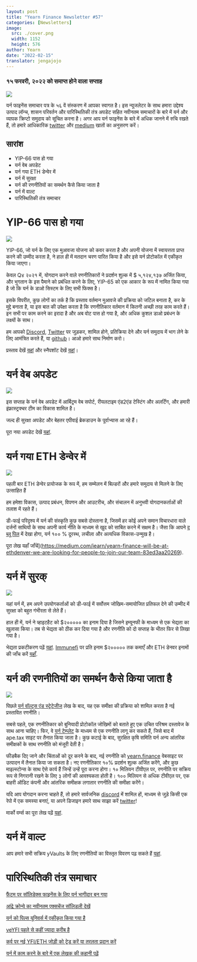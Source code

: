 ```yaml
---
layout: post
title: "Yearn Finance Newsletter #57"
categories: [Newsletters]
image:
  src: ./cover.png
  width: 1152
  height: 576
author: Yearn
date: "2022-02-15"
translator: jengajojo
---
```

### १५ फरवरी, २०२२ को समाप्त होने वाला सप्ताह

![](./image1.jpg?w=1456&h=733)

यर्न फाइनेंस समाचार पत्र के ५६ वें संस्करण में आपका स्वागत है। इस न्यूजलेटर के साथ हमारा उद्देश्य उत्पाद लॉन्च, शासन परिवर्तन और पारिस्थितिकी तंत्र अपडेट सहित नवीनतम समाचारों के बारे में यर्न और व्यापक क्रिप्टो समुदाय को सूचित करना है। अगर आप यर्न फाइनेंस के बारे में अधिक जानने में रुचि रखते हैं, तो हमारे आधिकारिक [twitter](https://twitter.com/iearnfinance) और [medium](https://medium.com/iearn) खातों का अनुसरण करें।

## सारांश

- YIP-66 पास हो गया 
- यर्न वेब अपडेट
- यर्न गया ETH डेन्वेर में
- यर्न में सुरक्षा
- यर्न की रणनीतियों का समर्थन कैसे किया जाता है
- यर्न में वाल्ट
- पारिस्थितिकी तंत्र समाचार

# YIP-66 पास हो गया 

![](./image2.jpg?w=200&h=200)

YIP-66, जो यर्न के लिए एक मुआवजा योजना को कवर करता है और अपनी योजना में स्वायत्तता प्राप्त करने की उम्मीद करता है, ने हाल ही में मतदान चरण पारित किया है और इसे यर्न प्रोटोकॉल में एकीकृत किया जाएगा।

केवल Q४ २०२१  में, योगदान करने वाले रणनीतिकारों ने प्रदर्शन शुल्क में $ ५,१२४,१३७ अर्जित किया, और भुगतान के इस पैमाने को प्रबंधित करने के लिए, YIP-65 को एक आकार के रूप में नामित किया गया है जो कि यर्न के डाओ सिस्टम के लिए सभी फिक्स है।

इसके विपरीत, कुछ लोगों का तर्क है कि प्रस्ताव वर्तमान मुआवजे की प्रक्रिया को जटिल बनाता है, कर के मुद्दे बनाता है, या इस बात की उपेक्षा करता है कि रणनीतिकार वर्तमान में कितनी अच्छी तरह काम करते हैं। इन सभी पर काम करने का इरादा है और अब वोट पास हो गया है, और अधिक कुशल डाओ प्रबंधन के लक्ष्यों के साथ।

हम आपको [Discord](https://discord.gg/8rF374XkXy), [Twitter](http://twitter.com/iearnfinance) पर जुड़कर, शामिल होने, प्रतिक्रिया देने और यर्न  समुदाय में भाग लेने के लिए आमंत्रित करते हैं, या [github](http://github.com/yearn)। आओ हमारे साथ निर्माण करो।

प्रस्ताव देखें [यहां](https://gov.yearn.finance/t/proposal-streamlining-contributor-compensation/12247) और स्नैपशॉट देखें [यहां](https://snapshot.org/#/ybaby.eth/proposal/0x804d3765e70d6e4f0f0a225222dadd396cd328595d5fd097b732b36fdf8e6af6)।

# यर्न वेब अपडेट

![](./image3.jpg?w=450&h=367)

इस सप्ताह के यर्न वेब अपडेट में आर्बिट्रम वेब सपोर्ट, रीयलटाइम एंड2एंड टेस्टिंग और अलर्टिंग, और हमारी इंफ्रास्ट्रक्चर टीम का विकास शामिल है।

जल्द ही सुरक्षा अपडेट और बेहतर एपीवाई ब्रेकडाउन के पूर्वाभ्यास आ रहे हैं।

पूरा नया अपडेट देखें [यहां](https://yearnweb.substack.com/p/yearn-web-engineering-update-160?r=2y79e&utm_campaign=post&utm_medium=web).

# यर्न गया ETH डेन्वेर में

![](./image4.jpg?w=1328&h=654)

पहली बार  ETH डेन्वेर प्रायोजक के रूप में, हम सम्मेलन में बिल्डरों और हमारे समुदाय से मिलने के लिए उत्साहित हैं

हम हमेशा विकास, उत्पाद प्रबंधन, विपणन और आउटरीच, और संचालन में अनुभवी योगदानकर्ताओं की तलाश में रहते हैं।

डी-फाई परिदृश्य में यर्न की संस्कृति कुछ सबसे दोस्ताना है, जिसमें हर कोई अपने समान विचारधारा वाले दर्जनों साथियों के साथ अपनी कार्य नीति के माध्यम से खुद को साबित करने में सक्षम है। जैसा कि आपने [द ब्लू पिल](https://thebluepill.eth.limo/) में देखा होगा, यर्न १०० % दूरस्थ, लचीला और अत्यधिक विकास-उन्मुख है।

पूरा लेख यहाँ जाँचें](https://medium.com/iearn/yearn-finance-will-be-at-ethdenver-we-are-looking-for-people-to-join-our-team-83ed3aa20269).

# यर्न में सुरक्

![](./image5.jpg?w=945&h=408)

यहां यर्न में, हम अपने उपयोगकर्ताओं को डी-फाई में सर्वोत्तम जोखिम-समायोजित प्रतिफल देने की उम्मीद में सुरक्षा को बहुत गंभीरता से लेते हैं।

हाल ही में, यर्न ने व्हाइटहैट को $२००००० का इनाम दिया है जिसने इम्यूनफी के माध्यम से एक भेद्यता का खुलासा किया। तब से भेद्यता को ठीक कर दिया गया है और रणनीति को दो सप्ताह के भीतर फिर से लिखा गया है।

भेद्यता प्रकटीकरण पढ़ें [यहां](https://github.com/yearn/yearn-security/blob/master/disclosures/2022-01-30.md). [Immunefi](https://immunefi.com/bounty/yearnfinance/) पर प्रति इनाम $२००००० तक कमाएँ और ETH डेनवर इनामों की जाँच करें [यहाँ](https://www.ethdenver.com/bounties/yearn-finance).

# यर्न की रणनीतियों का समर्थन कैसे किया जाता है

![](./image6.jpg?w=1400&h=707)

पिछले [यर्न वॉल्ट्स एंड स्ट्रेटेजीज](https://medium.com/iearn/yearn-finance-explained-what-are-vaults-and-strategies-96970560432) लेख के बाद, यह एक समीक्षा की प्रक्रिया को शामिल करता है नई प्रस्तावित रणनीति।

सबसे पहले, एक रणनीतिकार को बुनियादी प्रोटोकॉल जोखिमों को बताते हुए एक उचित परिश्रम दस्तावेज के साथ आना चाहिए। फिर, वे [यर्न  टेम्प्लेट](https://github.com/yearn/brownie-strategy-mix) के माध्यम से एक रणनीति लागू कर सकते हैं, जिसे बाद में ape.tax साइट पर तैनात किया जाता है। कुछ कटाई के बाद, सुरक्षित कृषि समिति यर्न अन्य आंतरिक समीक्षकों के साथ रणनीति को मंजूरी देती है।

फीडबैक दिए जाने और चिंताओं को दूर करने के बाद, नई रणनीति को [yearn.finance](http://yearn.finance/) वेबसाइट पर उत्पादन में तैनात किया जा सकता है। नए रणनीतिकार १०% प्रदर्शन शुल्क अर्जित करेंगे, और कुछ माइल्स्टोन्स के साथ ऐसे कार्य हैं जिन्हें उन्हें पूरा करना होगा। १० मिलियन टीवीएल पर, रणनीति पर सक्रिय रूप से निगरानी रखने के लिए ३ लोगों की आवश्यकता होती है। १०० मिलियन से अधिक टीवीएल पर, एक बाहरी ऑडिट कंपनी और आंतरिक समीक्षक लगातार रणनीति की समीक्षा करेंगे।

यदि आप योगदान करना चाहते हैं, तो हमारे सार्वजनिक [discord](https://discord.com/invite/8rF374XkXy) में शामिल हों, माध्यम से जुड़े किसी एक रेपो में एक समस्या बनाएं, या अपने डिजाइन हमारे साथ साझा करें [twitter](https://twitter.com/iearnfinance)!

मार्को वर्म्स का पूरा लेख पढ़ें [यहां](https://medium.com/iearn/how-new-yearn-vault-strategies-are-endorsed-8c0e0870790d).

# यर्न में वाल्ट

आप हमारे सभी सक्रिय yVaults के लिए रणनीतियों का विस्तृत विवरण पढ़ सकते हैं [यहां](https://medium.com/yearn-state-of-the-vaults/the-vaults-at-yearn-9237905ffed3).

# पारिस्थितिकी तंत्र समाचार

[फैंटम पर सॉलिडेक्स फाइनेंस के लिए यर्न भागीदार बन गया](https://twitter.com/SolidexFantom/status/1489277199559499776)

[आंद्रे क्रोन्ये का नवीनतम एक्सचेंज सॉलिडली देखें](https://twitter.com/solidlyexchange/status/1491650940109217795)

[यर्न को पिल्स यूनिवर्स में एकीकृत किया गया है](https://twitter.com/pillheadddd/status/1492199477238710276)

[veYFI पहले से कहीं ज्यादा करीब है](https://twitter.com/cryptouf/status/1492100813279350785)

[कर्व पर नई YFI/ETH जोड़ी को ट्रेड करें या तरलता प्रदान करें](https://curve.fi/factory-crypto/8)

[यर्न में काम करने के बारे में एक लेखक की कहानी पढ़ें](https://twitter.com/MarcoWorms/status/1490923070705442819)
